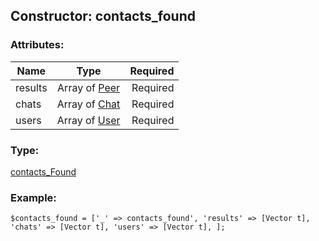 ## Constructor: contacts\_found  

### Attributes:

| Name     |    Type       | Required |
|----------|:-------------:|---------:|
|results|Array of [Peer](../types/Peer.md) | Required|
|chats|Array of [Chat](../types/Chat.md) | Required|
|users|Array of [User](../types/User.md) | Required|
### Type: 

[contacts\_Found](../types/contacts_Found.md)
### Example:

```
$contacts_found = ['_' => contacts_found', 'results' => [Vector t], 'chats' => [Vector t], 'users' => [Vector t], ];
```